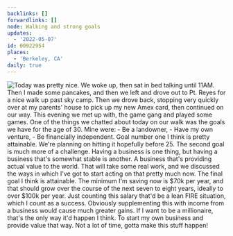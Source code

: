 ```yaml
---
backlinks: []
forwardlinks: []
node: Walking and strong goals
updates:
  - '2022-05-07'
id: 00922954
places:
  - 'Berkeley, CA'
daily: true
---
```

![Today was pretty nice. We woke up, then sat in bed talking until 11AM. Then I made some pancakes, and then we left and drove out to Pt. Reyes for a nice walk up past sky camp. Then we drove back, stopping very quickly over at my parents' house to pick up my new Amex card, then continued on our way. This evening we met up with, the game gang and played some games. One of the things we chatted about today on our walk was the goals we have for the age of 30. Mine were: - Be a landowner, - Have my own venture, - Be financially independent. Goal number one I think is pretty attainable. We're planning on hitting it hopefully before 25. The second goal is much more of a challenge. Having a business is one thing, but having a business that's somewhat stable is another. A business that's providing actual value to the world. That will take some real work, and we discussed the ways in which I've got to start acting on that pretty much now. The final goal I think is attainable. The minimum I'm saving now is $70k per year, and that should grow over the course of the next seven to eight years, ideally to over $100k per year. Just counting this salary that'd be a lean FIRE situation, which I count as a success. Obviously supplementing this with income from a business would cause much greater gains. If I want to be a millionaire, that's the only way it'd happen I think. To start my own business and provide value that way. Not a lot of time, gotta make this stuff happen!](images/00922954/zWCritWzsF-daily.webp "")
